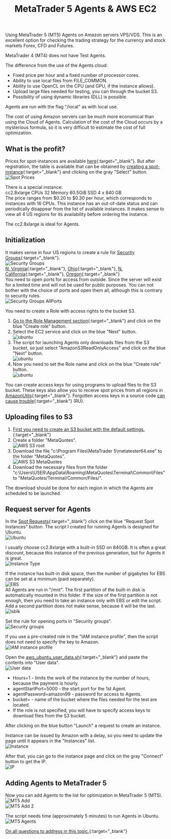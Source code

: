 ﻿---
title: MetaTrader 5 Agents & AWS EC2
description: Using MetaTrader 5 (MT5) Agents on Amazon servers VPS/VDS. This is an excellent option for checking the trading strategy for the currency and stock markets Forex, CFD and Futures.
---

Using MetaTrader 5 (MT5) Agents on Amazon servers VPS/VDS.
This is an excellent option for checking the trading strategy for the currency and stock markets Forex, CFD and Futures.

MetaTrader 4 (MT4) does not have Test Agents.

The difference from the use of the Agents cloud:
* Fixed price per hour and a fixed number of processor cores.
* Ability to use local files from FILE_COMMON.
* Ability to use OpenCL on the CPU (and GPU, if the instance allows).
* Upload large files needed for testing, you can through the bucket S3.
* Possibility of using dynamic libraries (DLL) is possible.

Agents are run with the flag "/local" as with local use.

The cost of using Amazon servers can be much more economical than using the Cloud of Agents.
Calculation of the cost of the Cloud occurs by a mysterious formula, so it is very difficult to estimate the cost of full optimization.

## What is the profit?
Prices for spot-instances are available [here](https://aws.amazon.com/ec2/spot/pricing/){:target="_blank"}. 
But after registration, the table is available that can be obtained by [creating a spot-instance](https://console.aws.amazon.com/ec2sp/v1/spot/home){:target="_blank"} and clicking on the gray "Select" button.<br/>
![Spot Prices](/images/agent-spot.png)

There is a special instance:<br/>
cc2.8xlarge CPUs 32 Memory	60.5GiB SSD	4 x 840 GB<br/>
The price ranges from $0.20 to $0.30 per hour, which corresponds to instances with 16 CPUs. This instance has an out-of-date status and can periodically disappear from the list of available instances. It makes sense to view all 4 US regions for its availability before ordering the instance.

The cc2.8xlarge is ideal for Agents.

## Initialization
It makes sense in four US regions to create a rule for [Security Groups](https://console.aws.amazon.com/ec2/v2/home?region=us-east-1#SecurityGroups:sort=groupId){:target="_blank"}.<br/>
![Security Groups](/images/agent-security-groups-main.png)<br/>
[N. Virginia](https://console.aws.amazon.com/ec2/v2/home?region=us-east-1#SecurityGroups:sort=groupId){:target="_blank"},
[Ohio](https://console.aws.amazon.com/ec2/v2/home?region=us-east-2#SecurityGroups:sort=groupId){:target="_blank"},
[N. California](https://console.aws.amazon.com/ec2/v2/home?region=us-west-1#SecurityGroups:sort=groupId){:target="_blank"},
[Oregon](https://console.aws.amazon.com/ec2/v2/home?region=us-west-2#SecurityGroups:sort=groupId){:target="_blank"}<br/>
You need to open ports for access from outside. Since the server will exist for a limited time and will not be used for public purposes. You can not bother with the choice of ports and open them all, although this is contrary to security rules.<br/>
![Security Groups AllPorts](/images/agent-security-groups-allports.png)

You need to create a Role with access rights to the bucket S3.
1. [Go to the Role Management section](https://console.aws.amazon.com/iam/home?region=us-east-1#/roles){:target="_blank"} and click on the blue "Create role" button.
2. Select the EC2 service and click on the blue "Next" button.<br/>
![ubuntu](/images/agent-create-role-1.png)
3. The script for launching Agents only downloads files from the S3 bucket, so just select "AmazonS3ReadOnlyAccess" and click on the blue "Next" button.<br/>
![ubuntu](/images/agent-create-role-2.png)
4. Now you need to set the Role name and click on the blue "Create role" button.<br/>
![ubuntu](/images/agent-create-role-3.png)

You can create access keys for using programs to upload files to the S3 bucket. These keys also allow you to receive spot prices from all regions in  [AmazonUtils](https://github.com/Roffild/RoffildLibrary/blob/master/Experts/Roffild/AmazonUtils){:target="_blank"}. Forgotten access keys in a source code [can cause trouble](https://habr.com/post/357764/){:target="_blank"} (RU).

## Uploading files to S3
1. [First you need to create an S3 bucket with the default settings.](https://s3.console.aws.amazon.com/s3/home){:target="_blank"}
2. Create a folder "MetaQuotes".<br/>
![AWS S3 root](/images/agent-s3-root.png)
3. Download the file "c:\Program Files\MetaTrader 5\metatester64.exe" to the folder "MetaQuotes".<br/>
![AWS S3 MetaQuotes](/images/agent-s3-metaquotes.png)
4. Download the necessary files from the folder "c:\Users\USER\AppData\Roaming\MetaQuotes\Terminal\Common\Files\" to "MetaQuotes/Terminal/Common/Files/".

The download should be done for each region in which the Agents are scheduled to be launched.

## Request server for Agents
In the [Spot Requests](https://console.aws.amazon.com/ec2sp/v1/spot/home){:target="_blank"} click on the blue "Request Spot Instances" button.
The script I created for running Agents is designed for Ubuntu.<br/>
![Ubuntu](/images/agent-ubuntu.png)

I usually choose cc2.8xlarge with a built-in SSD on 840GB. It is often a great discount, because this instance of the previous generation, but for Agents it is great.<br/>
![Instance Type](/images/agent-instance-type.png)

If the instance has built-in disk space, then the number of gigabytes for EBS can be set at a minimum (paid separately).<br/>
![EBS](/images/agent-ebs.png)<br/>
All Agents are run in "/mnt". The first partition of the built-in disk is automatically mounted in this folder. If the size of the first partition is not enough, then you need to take an instance only with EBS or edit the script. Add a second partition does not make sense, because it will be the last.<br/>
![lsblk](/images/agent-lsblk.png)

Set the rule for opening ports in "Security groups".<br/>
![Security groups](/images/agent-security-groups.png)

If you use a pre-created role in the "IAM instance profile", then the script does not need to specify the key to Amazon.<br/>
![IAM instance profile](/images/agent-iam.png)

Open the [aws_ubuntu_user_data.sh](https://github.com/Roffild/RoffildLibrary/blob/master/Include/Roffild/RoffildJava/AmazonUtils/src/main/resources/aws_ubuntu_user_data.sh){:target="_blank"} and paste the contents into "User data".<br/>
![User data](/images/agent-userdata.png)
* Hours=1 - limits the work of the instance by the number of hours, because the payment is hourly.
* agentStartPort=5000 - the start port for the 1st Agent.
* agentPassword=amazon99 - password for access to Agents.
* bucket= - name of the bucket where the files needed for the test are located.
* If the role is not specified, you will have to specify access keys to download files from the S3 bucket.

After clicking on the blue button "Launch" a request to create an instance.

Instance can be issued by Amazon with a delay, so you need to update the page until it appears in the "Instances" list.<br/>
![Instance](/images/agent-instance.png)

After that, you can go to the instance page and click on the gray "Connect" button to get the IP.<br/>
![IP](/images/agent-ip.png)

## Adding Agents to MetaTrader 5
Now you can add Agents to the list for optimization in MetaTrader 5 (MT5).<br/>
![MT5 Add](/images/agent-add-1.png)<br/>
![MT5 Add 2](/images/agent-add-2.png)

The script needs time (approximately 5 minutes) to run Agents in Ubuntu.<br/>
![MT5 Agents](/images/agent-agents.png)

[On all questions to address in this topic.](https://www.mql5.com/en/forum/247134){:target="_blank"}
